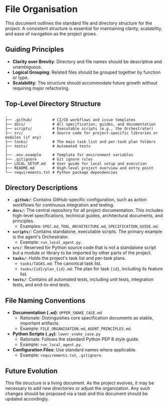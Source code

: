 # File Organisation

This document outlines the standard file and directory structure for the project. A consistent structure is essential for maintaining clarity, scalability, and ease of navigation as the project grows.

## Guiding Principles

- **Clarity over Brevity**: Directory and file names should be descriptive and unambiguous.
- **Logical Grouping**: Related files should be grouped together by function or type.
- **Scalability**: The structure should accommodate future growth without requiring major refactoring.

## Top-Level Directory Structure

```
.
├── .github/         # CI/CD workflows and issue templates
├── docs/            # All specification, guides, and documentation
├── scripts/         # Executable scripts (e.g., the Orchestrator)
├── src/             # Source code for project-specific libraries or modules (if any)
├── tasks/           # The main task list and per-task plan folders
├── tests/           # Automated tests
│
├── .env.example     # Template for environment variables
├── .gitignore       # Git ignore rules
├── LOCAL_SETUP.md   # User guide for local setup and execution
├── README.md        # High-level project overview and entry point
└── requirements.txt # Python package dependencies
```

## Directory Descriptions

- **`.github/`**: Contains GitHub-specific configuration, such as action workflows for continuous integration and testing.
- **`docs/`**: The central repository for all project documentation. This includes high-level specifications, technical guides, architectural documents, and principles.
  - Examples: `SPEC.md`, `TOOL_ARCHITECTURE.md`, `SPECIFICATION_GUIDE.md`.
- **`scripts/`**: Contains standalone, executable scripts. The primary example is the agent's Orchestrator.
  - Example: `run_local_agent.py`.
- **`src/`**: Reserved for Python source code that is not a standalone script but a module or library to be imported by other parts of the project.
- **`tasks/`**: Holds the project's task list and per-task plans.
  - `tasks/TASKS.md`: The canonical task list.
  - `tasks/{id}/plan_{id}.md`: The plan for task `{id}`, including its feature list.
- **`tests/`**: Contains all automated tests, including unit tests, integration tests, and end-to-end tests.

## File Naming Conventions

- **Documentation (`.md`)**: `UPPER_SNAKE_CASE.md`
  - Rationale: Distinguishes core specification documents as stable, important artifacts.
  - Example: `FILE_ORGANISATION.md`, `AGENT_PRINCIPLES.md`.
- **Python Scripts (`.py`)**: `lower_snake_case.py`
  - Rationale: Follows the standard Python PEP 8 style guide.
  - Example: `run_local_agent.py`.
- **Configuration Files**: Use standard names where applicable.
  - Example: `requirements.txt`, `.gitignore`.

## Future Evolution

This file structure is a living document. As the project evolves, it may be necessary to add new directories or adjust the organization. Any such changes should be proposed via a task and this document should be updated accordingly.
